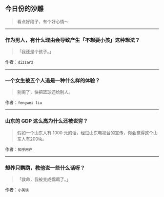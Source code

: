 ## 今日份的沙雕

> 看点好段子，有个好心情～


 
---

### 作为男人，有什么理由会导致产生「不想要小孩」这种想法？

> 「我还是个孩子。」


作者：`dizzarz`

---

### 一个女生被五个人追是一种什么样的体验？

> 别闹了，快把篮球还给别人。


作者：`fengwei liu`

---

### 山东的 GDP 这么高为什么还被说穷？

> 假如一个山东人有 1000 元的话，经过山东电视台的宣传，你会觉得这个山东人有200块。


作者：`知乎用户`

---

### 想养只鹦鹉，教他说一些什么话呀？

> 「救命，我被变成鹦鹉了。」


作者：`小美琰`